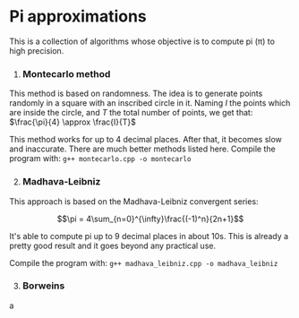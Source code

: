 # Pi approximations

This is a collection of algorithms whose objective is to compute pi (π) to high precision.

1. ### Montecarlo method
This method is based on randomness. The idea is to generate points randomly in a square with an inscribed circle in it. Naming $I$ the points which are inside the circle, and $T$ the total number of points, we get that:  $\frac{\pi}{4} \approx \frac{I}{T}$

This method works for up to 4 decimal places. After that, it becomes slow and inaccurate. There are much better methods listed here.
Compile the program with:
`g++ montecarlo.cpp -o montecarlo`

2. ### Madhava-Leibniz

This approach is based on the Madhava-Leibniz convergent series:

$$\pi = 4\sum_{n=0}^{\infty}\frac{(-1)^n}{2n+1}$$

It's able to compute pi up to 9 decimal places in about 10s. This is already a pretty good result and it goes beyond any practical use.

Compile the program with:
`g++ madhava_leibniz.cpp -o madhava_leibniz`

3. ### Borweins

a  